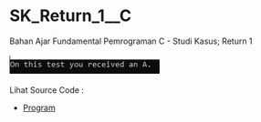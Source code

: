 # SK_Return_1__C
Bahan Ajar Fundamental Pemrograman C - Studi Kasus; Return 1<br><br>
<img src="https://github.com/RizkyKhapidsyah/SK_Return_1__C/blob/master/Result/001.PNG"><br><br>
Lihat Source Code : <br>
- <a href="https://github.com/RizkyKhapidsyah/SK_Return_1__C/blob/master/Source.c">Program</a>
